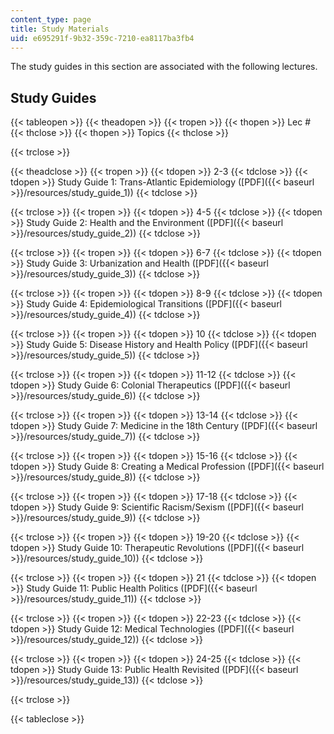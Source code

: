 ```yaml
---
content_type: page
title: Study Materials
uid: e695291f-9b32-359c-7210-ea8117ba3fb4
---
```


The study guides in this section are associated with the following lectures.

Study Guides
------------

{{< tableopen >}}
{{< theadopen >}}
{{< tropen >}}
{{< thopen >}}
Lec #
{{< thclose >}}
{{< thopen >}}
Topics
{{< thclose >}}

{{< trclose >}}

{{< theadclose >}}
{{< tropen >}}
{{< tdopen >}}
2-3
{{< tdclose >}}
{{< tdopen >}}
Study Guide 1: Trans-Atlantic Epidemiology ([PDF]({{< baseurl >}}/resources/study_guide_1))
{{< tdclose >}}

{{< trclose >}}
{{< tropen >}}
{{< tdopen >}}
4-5
{{< tdclose >}}
{{< tdopen >}}
Study Guide 2: Health and the Environment ([PDF]({{< baseurl >}}/resources/study_guide_2))
{{< tdclose >}}

{{< trclose >}}
{{< tropen >}}
{{< tdopen >}}
6-7
{{< tdclose >}}
{{< tdopen >}}
Study Guide 3: Urbanization and Health ([PDF]({{< baseurl >}}/resources/study_guide_3))
{{< tdclose >}}

{{< trclose >}}
{{< tropen >}}
{{< tdopen >}}
8-9
{{< tdclose >}}
{{< tdopen >}}
Study Guide 4: Epidemiological Transitions ([PDF]({{< baseurl >}}/resources/study_guide_4))
{{< tdclose >}}

{{< trclose >}}
{{< tropen >}}
{{< tdopen >}}
10
{{< tdclose >}}
{{< tdopen >}}
Study Guide 5: Disease History and Health Policy ([PDF]({{< baseurl >}}/resources/study_guide_5))
{{< tdclose >}}

{{< trclose >}}
{{< tropen >}}
{{< tdopen >}}
11-12
{{< tdclose >}}
{{< tdopen >}}
Study Guide 6: Colonial Therapeutics ([PDF]({{< baseurl >}}/resources/study_guide_6))
{{< tdclose >}}

{{< trclose >}}
{{< tropen >}}
{{< tdopen >}}
13-14
{{< tdclose >}}
{{< tdopen >}}
Study Guide 7: Medicine in the 18th Century ([PDF]({{< baseurl >}}/resources/study_guide_7))
{{< tdclose >}}

{{< trclose >}}
{{< tropen >}}
{{< tdopen >}}
15-16
{{< tdclose >}}
{{< tdopen >}}
Study Guide 8: Creating a Medical Profession ([PDF]({{< baseurl >}}/resources/study_guide_8))
{{< tdclose >}}

{{< trclose >}}
{{< tropen >}}
{{< tdopen >}}
17-18
{{< tdclose >}}
{{< tdopen >}}
Study Guide 9: Scientific Racism/Sexism ([PDF]({{< baseurl >}}/resources/study_guide_9))
{{< tdclose >}}

{{< trclose >}}
{{< tropen >}}
{{< tdopen >}}
19-20
{{< tdclose >}}
{{< tdopen >}}
Study Guide 10: Therapeutic Revolutions ([PDF]({{< baseurl >}}/resources/study_guide_10))
{{< tdclose >}}

{{< trclose >}}
{{< tropen >}}
{{< tdopen >}}
21
{{< tdclose >}}
{{< tdopen >}}
Study Guide 11: Public Health Politics ([PDF]({{< baseurl >}}/resources/study_guide_11))
{{< tdclose >}}

{{< trclose >}}
{{< tropen >}}
{{< tdopen >}}
22-23
{{< tdclose >}}
{{< tdopen >}}
Study Guide 12: Medical Technologies ([PDF]({{< baseurl >}}/resources/study_guide_12))
{{< tdclose >}}

{{< trclose >}}
{{< tropen >}}
{{< tdopen >}}
24-25
{{< tdclose >}}
{{< tdopen >}}
Study Guide 13: Public Health Revisited ([PDF]({{< baseurl >}}/resources/study_guide_13))
{{< tdclose >}}

{{< trclose >}}

{{< tableclose >}}
